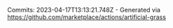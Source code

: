 Commits: 2023-04-17T13:13:21.748Z - Generated via https://github.com/marketplace/actions/artificial-grass
<br>
